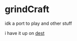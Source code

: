 # grindCraft
idk a port to play and other stuff

i have it up on [dest](https://destpl.netlify.app/)
